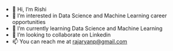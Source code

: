 - 👋 Hi, I’m Rishi
- 👀 I’m interested in Data Science and Machine Learning career opportunities 
- 🌱 I’m currently learning Data Science and Machine Learning
- 💞️ I’m looking to collaborate on Linkedin
- 📫 You can reach me at rajaryanp@gmail.com

<!---
rajaryanp/rajaryanp is a ✨ special ✨ repository because its `README.md` (this file) appears on your GitHub profile.
You can click the Preview link to take a look at your changes.
--->
